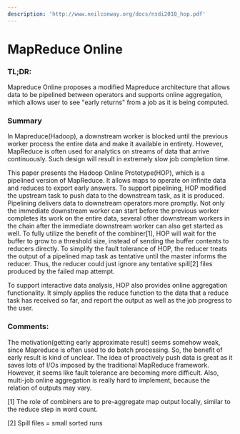 ```yaml
---
description: 'http://www.neilconway.org/docs/nsdi2010_hop.pdf'
---
```


# MapReduce Online

### TL;DR:

Mapreduce Online proposes a modified Mapreduce architecture that allows data to be pipelined between operators and supports online aggregation, which allows user to see "early returns" from a job as it is being computed.

### Summary

In Mapreduce\(Hadoop\), a downstream worker is blocked until the previous worker process the entire data and make it available in entirety. However, MapReduce is often used for analytics on streams of data that arrive continuously. Such design will result in extremely slow job completion time.

This paper presents the Hadoop Online Prototype\(HOP\), which is a pipelined version of MapReduce. It allows maps to operate on infinite data and reduces to export early answers. To support pipelining, HOP modified the upstream task to push data to the downstream task, as it is produced. Pipelining delivers data to downstream operators more promptly. Not only the immediate downstream worker can start before the previous worker completes its work on the entire data, several other downstream workers in the chain after the immediate downstream worker can also get started as well. To fully utilize the benefit of the combiner\[1\], HOP will wait for the buffer to grow to a threshold size, instead of sending the buffer contents to reducers directly. To simplify the fault tolerance of HOP, the reducer treats the output of a pipelined map task as tentative until the master informs the reducer. Thus, the reducer could just ignore any tentative spill\[2\] files produced by the failed map attempt.

To support interactive data analysis, HOP also provides online aggregation functionality. It simply applies the reduce function to the data that a reduce task has received so far, and report the output as well as the job progress to the user.

### Comments: 

The motivation\(getting early approximate result\) seems somehow weak, since Mapreduce is often used to do batch processing. So, the benefit of early result is kind of unclear. The idea of proactively push data is great as it saves lots of I/Os imposed by the traditional MapReduce framework. However, it seems like fault tolerance are becoming more difficult. Also, multi-job online aggregation is really hard to implement, because the relation of outputs may vary.

\[1\] The role of combiners are to pre-aggregate map output locally, similar to the reduce step in word count. 

\[2\] Spill files = small sorted runs

